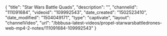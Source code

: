 {
    "title": "Star Wars Battle Quads",
    "description": "",
    "channelid": "111091684",
    "videoid": "109992543",
    "date_created": "1502523410",
    "date_modified": "1504049171",
    "type": "captivate",
    "layout": "channelVideo",
    "url": "\/bbbusa-latest-videos\/propel-starwarsbattledrones-web-mp4-2-notes\/111091684-109992543"
}